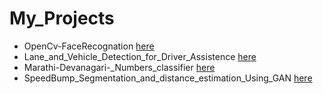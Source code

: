 # My_Projects
* OpenCv-FaceRecognation [here](https://github.com/sandip824/OpenCv-FaceRecognation)
* Lane_and_Vehicle_Detection_for_Driver_Assistence [here](https://github.com/sandip824/Lane_and_Vehicle_Detection_for_Driver_Assistence)
* Marathi-Devanagari-_Numbers_classifier [here](https://github.com/sandip824/Marathi-Devanagari-_Numbers_classifier)
* SpeedBump_Segmentation_and_distance_estimation_Using_GAN [here](https://github.com/sandip824/SpeedBump_Segmentation_and_distance_estimation_Using_GAN)